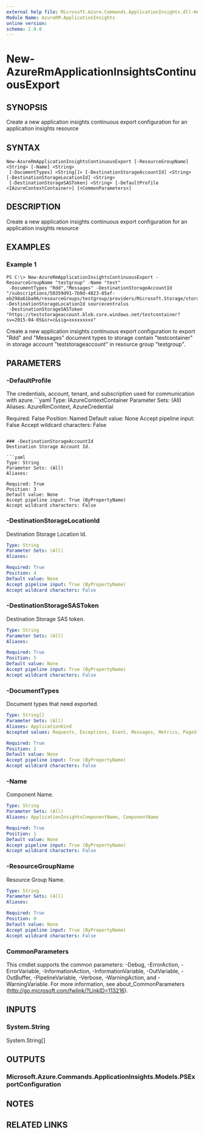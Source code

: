 ```yaml
---
external help file: Microsoft.Azure.Commands.ApplicationInsights.dll-Help.xml
Module Name: AzureRM.ApplicationInsights
online version: 
schema: 2.0.0
---
```


# New-AzureRmApplicationInsightsContinuousExport

## SYNOPSIS
Create a new application insights continuous export configuration for an application insights resource

## SYNTAX

```
New-AzureRmApplicationInsightsContinuousExport [-ResourceGroupName] <String> [-Name] <String>
 [-DocumentTypes] <String[]> [-DestinationStorageAccountId] <String> [-DestinationStorageLocationId] <String>
 [-DestinationStorageSASToken] <String> [-DefaultProfile <IAzureContextContainer>] [<CommonParameters>]
```

## DESCRIPTION
Create a new application insights continuous export configuration for an application insights resource

## EXAMPLES

### Example 1
```
PS C:\> New-AzureRmApplicationInsightsContinuousExport -ResourceGroupName "testgroup" -Name "test"
 -DocumentTypes "Rdd","Messages" -DestinationStorageAccountId "/subscriptions/50359d91-7b9d-4823-85af-eb298a61ba96/resourceGroups/testgroup/providers/Microsoft.Storage/storageAccounts/teststorageaccount" -DestinationStorageLocationId sourcecentralus
 -DestinationStorageSASToken "https://teststorageaccount.blob.core.windows.net/testcontainer?sv=2015-04-05&sr=c&sig=xxxxxxxxx"
```

Create a new application insights continuous export configuration to export "Rdd" and "Messages" document types to storage contain "testcontainer" in storage account "teststorageaccount" in resource group "testgroup".

## PARAMETERS

### -DefaultProfile
The credentials, account, tenant, and subscription used for communication with azure.```yaml
Type: IAzureContextContainer
Parameter Sets: (All)
Aliases: AzureRmContext, AzureCredential

Required: False
Position: Named
Default value: None
Accept pipeline input: False
Accept wildcard characters: False
```

### -DestinationStorageAccountId
Destination Storage Account Id.

```yaml
Type: String
Parameter Sets: (All)
Aliases: 

Required: True
Position: 3
Default value: None
Accept pipeline input: True (ByPropertyName)
Accept wildcard characters: False
```

### -DestinationStorageLocationId
Destination Storage Location Id.

```yaml
Type: String
Parameter Sets: (All)
Aliases: 

Required: True
Position: 4
Default value: None
Accept pipeline input: True (ByPropertyName)
Accept wildcard characters: False
```

### -DestinationStorageSASToken
Destination Storage SAS token.

```yaml
Type: String
Parameter Sets: (All)
Aliases: 

Required: True
Position: 5
Default value: None
Accept pipeline input: True (ByPropertyName)
Accept wildcard characters: False
```

### -DocumentTypes
Document types that need exported.

```yaml
Type: String[]
Parameter Sets: (All)
Aliases: ApplicationKind
Accepted values: Requests, Exceptions, Event, Messages, Metrics, PageViewPerformance, PageViews, Rdd, Availability, PerformanceCounters

Required: True
Position: 2
Default value: None
Accept pipeline input: True (ByPropertyName)
Accept wildcard characters: False
```

### -Name
Component Name.

```yaml
Type: String
Parameter Sets: (All)
Aliases: ApplicationInsightsComponentName, ComponentName

Required: True
Position: 1
Default value: None
Accept pipeline input: True (ByPropertyName)
Accept wildcard characters: False
```

### -ResourceGroupName
Resource Group Name.

```yaml
Type: String
Parameter Sets: (All)
Aliases: 

Required: True
Position: 0
Default value: None
Accept pipeline input: True (ByPropertyName)
Accept wildcard characters: False
```

### CommonParameters
This cmdlet supports the common parameters: -Debug, -ErrorAction, -ErrorVariable, -InformationAction, -InformationVariable, -OutVariable, -OutBuffer, -PipelineVariable, -Verbose, -WarningAction, and -WarningVariable. For more information, see about_CommonParameters (http://go.microsoft.com/fwlink/?LinkID=113216).

## INPUTS

### System.String
System.String[]

## OUTPUTS

### Microsoft.Azure.Commands.ApplicationInsights.Models.PSExportConfiguration

## NOTES

## RELATED LINKS

